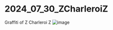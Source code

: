 # 2024_07_30_ZCharleroiZ
Graffiti of Z Charleroi Z
![image](https://github.com/user-attachments/assets/7b6f919b-9de9-4f87-a9d2-54f82393a20d)
